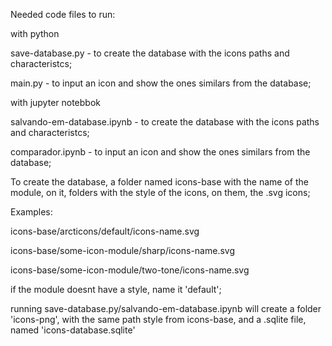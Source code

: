 Needed code files to run:

with python

save-database.py - to create the database with the icons paths and characteristcs;

main.py - to input an icon and show the ones similars from the database;

with jupyter notebbok

salvando-em-database.ipynb - to create the database with the icons paths and characteristcs;

comparador.ipynb - to input an icon and show the ones similars from the database;

To create the database, a folder named icons-base with the name of the module, on it, folders with the style of the icons, on them, the .svg icons;

Examples:

icons-base/arcticons/default/icons-name.svg

icons-base/some-icon-module/sharp/icons-name.svg
    
icons-base/some-icon-module/two-tone/icons-name.svg
    

if the module doesnt have a style, name it 'default';

running save-database.py/salvando-em-database.ipynb will create a folder 'icons-png', with the same path style from icons-base, and a .sqlite file, named 'icons-database.sqlite'


